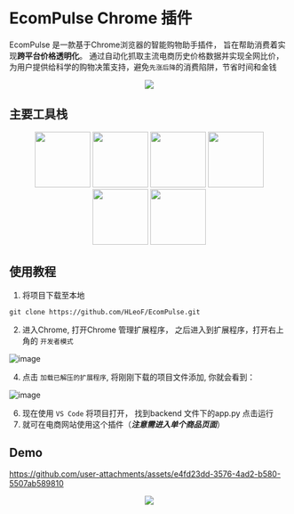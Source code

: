 # EcomPulse Chrome 插件

EcomPulse 是一款基于Chrome浏览器的智能购物助手插件， 旨在帮助消费着实现**跨平台价格透明化**。 通过自动化抓取主流电商历史价格数据并实现全网比价，为用户提供给科学的购物决策支持，避免`先涨后降`的消费陷阱，节省时间和金钱

<div align="center">
    <!-- dynamic typing effect 动态打字效果 -->
    <div>
        <a href="https://blog.sunguoqi.com/">
        <img src="https://readme-typing-svg.demolab.com?font=Fira+Code&pause=1000&width=435&lines=比价全网，智省每一分!&center=true&size=27" />
        </a>
    </div>
</div>


## 主要工具栈
<div align="center">
<img height="100" width="100" src="https://cdn.jsdelivr.net/gh/sun0225SUN/sun0225SUN/assets/images/html.webp">
<img height="100" width="100" src="https://cdn.jsdelivr.net/gh/sun0225SUN/sun0225SUN/assets/images/cssgif.webp">
<img height="100" width="100" src="https://cdn.jsdelivr.net/gh/sun0225SUN/sun0225SUN/assets/images/vscode.webp">
<img height="100" width="100" src="https://cdn.jsdelivr.net/gh/sun0225SUN/sun0225SUN/assets/images/python.webp">
<img height="100" width="100" src="https://cdn.jsdelivr.net/gh/sun0225SUN/sun0225SUN/assets/images/js.webp">
<img height="100" width="100" src="https://cdn.jsdelivr.net/gh/sun0225SUN/sun0225SUN/assets/images/github.webp">
</div>

## 使用教程

1. 将项目下载至本地
```bush
git clone https://github.com/HLeoF/EcomPulse.git
```
2. 进入Chrome, 打开Chrome 管理扩展程序， 之后进入到扩展程序，打开右上角的 `开发者模式`
   
![image](https://github.com/user-attachments/assets/cab0805f-12eb-4706-9f8c-08e3a4fcc70f)

4. 点击 `加载已解压的扩展程序`, 将刚刚下载的项目文件添加, 你就会看到：
   
![image](https://github.com/user-attachments/assets/b32e7d9e-f745-47c0-b794-0085566dcc27)

6. 现在使用 `VS Code` 将项目打开， 找到backend 文件下的app.py 点击运行
7. 就可在电商网站使用这个插件（***注意需进入单个商品页面***）




## Demo

https://github.com/user-attachments/assets/e4fd23dd-3576-4ad2-b580-5507ab589810

<div align="center">
<img src="https://cdn.jsdelivr.net/gh/sun0225SUN/sun0225SUN/assets/images/icon.png" /></div>
</div>





